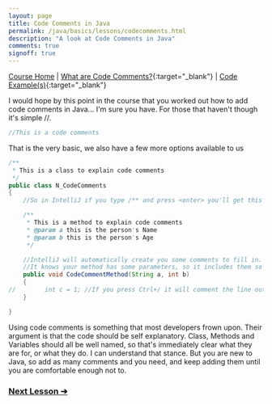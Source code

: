 ```yaml
---
layout: page
title: Code Comments in Java
permalink: /java/basics/lessons/codecomments.html
description: "A look at Code Comments in Java"
comments: true
signoff: true
---
```

[Course Home](../../course) \| [What are Code Comments?](/programming/lessons/codecomments){:target="_blank"} \| [Code Example(s)](https://github.com/FriendlyTester/Free-Java-Basics-Course/blob/master/src/test/java/lessons/N_CodeComments.java){:target="_blank"}

I would hope by this point in the course that you worked out how to add code comments in Java... I'm sure you have. For those that haven't though it's simple //.

```java
//This is a code comments
```

That is the very basic, we also have a few more options available to us
```java
/**
 * This is a class to explain code comments
 */
public class N_CodeComments
{
    //So in IntelliJ if you type /** and press <enter> you'll get this

    /**
     * This is a method to explain code comments
     * @param a this is the person's Name
     * @param b this is the person's Age
     */

    //IntelliJ will automatically create you some comments to fill in.
    //It knows your method has some parameters, so it includes them so you can add some context
    public void CodeCommentMethod(String a, int b)
    {
//        int c = 1; //If you press Ctrl+/ it will comment the line out/in
    }

}
```

Using code comments is something that most developers frown upon. Their argument is that the code should be self explanatory. Class, Methods and Variables should all be well named, so that's immediately clear what they are for, or what they do. I can understand that stance. But you are new to Java, so add as many comments and you need, and keep adding them until you are comfortable enough not to.

### [Next Lesson &#10132;](../lessons/debugging)